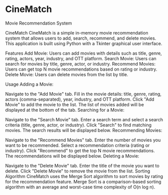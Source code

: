 # CineMatch
Movie Recommendation System

CineMatch
CineMatch is a simple in-memory movie recommendation system that allows users to add, search, recommend, and delete movies. This application is built using Python with a Tkinter graphical user interface.

Features
Add Movie: Users can add movies with details such as title, genre, rating, actors, year, industry, and OTT platform.
Search Movie: Users can search for movies by title, genre, actor, or industry.
Recommend Movies: Users can get top N movie recommendations based on rating or industry.
Delete Movie: Users can delete movies from the list by title.

Usage
Adding a Movie:

Navigate to the "Add Movie" tab.
Fill in the movie details: title, genre, rating, actors (comma-separated), year, industry, and OTT platform.
Click "Add Movie" to add the movie to the list.
The list of movies added will be displayed at the bottom of the tab.
Searching for a Movie:

Navigate to the "Search Movie" tab.
Enter a search term and select a search criteria (title, genre, actor, or industry).
Click "Search" to find matching movies.
The search results will be displayed below.
Recommending Movies:

Navigate to the "Recommend Movies" tab.
Enter the number of movies you want to be recommended.
Select a recommendation criteria (rating or industry).
Click "Recommend" to get the top N movie recommendations.
The recommendations will be displayed below.
Deleting a Movie:

Navigate to the "Delete Movie" tab.
Enter the title of the movie you want to delete.
Click "Delete Movie" to remove the movie from the list.
Sorting Algorithm
CineMatch uses the Merge Sort algorithm to sort movies by rating for the recommendation feature. Merge Sort is a comparison-based sorting algorithm with an average and worst-case time complexity of O(n log n).
